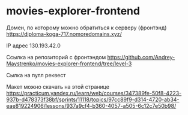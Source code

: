 # movies-explorer-frontend
Домен, по которому можно обратиться к серверу (фронтэнд) https://diploma-koga-717.nomoredomains.xyz/

IP адрес 130.193.42.0

Ссылка на репозиторий с фронтэндом https://github.com/Andrey-Maystrenko/movies-explorer-frontend/tree/level-3

Сылка на пулл реквест 

Макет можно скачать на этой странице https://practicum.yandex.ru/learn/web/courses/347389fe-50f8-4223-937b-d478373f38bf/sprints/11118/topics/97cc89f9-d314-4720-ab34-eae819224906/lessons/937a9cf4-b360-4057-a505-6c12c7e50b98/